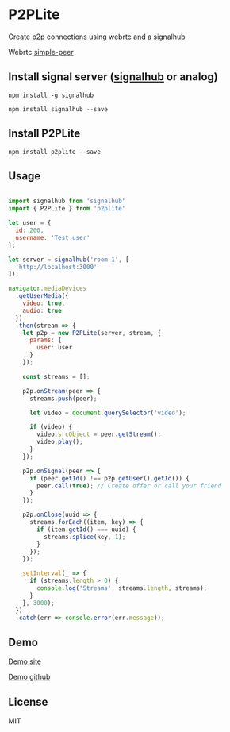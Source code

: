 # P2PLite
Create p2p connections using webrtc and a signalhub

Webrtc [simple-peer](https://github.com/feross/simple-peer)

## Install signal server ([signalhub](https://github.com/mafintosh/signalhub) or analog) 

```
npm install -g signalhub
```
```
npm install signalhub --save
```

## Install P2PLite

```
npm install p2plite --save
```

## Usage

``` js

import signalhub from 'signalhub'
import { P2PLite } from 'p2plite'

let user = {
  id: 200,
  username: 'Test user'
};

let server = signalhub('room-1', [
  'http://localhost:3000'
]);

navigator.mediaDevices
  .getUserMedia({
    video: true,
    audio: true
  })
  .then(stream => {
    let p2p = new P2PLite(server, stream, {
      params: {
        user: user
      }
    });

    const streams = [];

    p2p.onStream(peer => {
      streams.push(peer);

      let video = document.querySelector('video');

      if (video) {
        video.srcObject = peer.getStream();
        video.play();
      }
    });

    p2p.onSignal(peer => {
      if (peer.getId() !== p2p.getUser().getId()) {
        peer.call(true); // Create offer or call your friend
      }
    });

    p2p.onClose(uuid => {
      streams.forEach((item, key) => {
        if (item.getId() === uuid) {
          streams.splice(key, 1);
        }
      });
    });

    setInterval(_ => {
      if (streams.length > 0) {
        console.log('Streams', streams.length, streams);
      }
    }, 3000);
  })
  .catch(err => console.error(err.message));

```

## Demo

[Demo site](https://webivan.ru/)

[Demo github](https://github.com/webivan1/demo-p2plite)

## License

MIT
